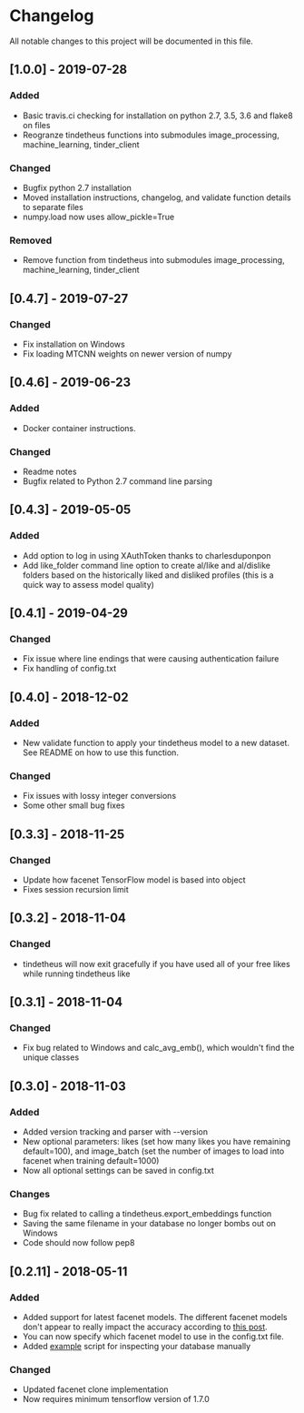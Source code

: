 # Changelog
All notable changes to this project will be documented in this file.

## [1.0.0] - 2019-07-28
### Added
- Basic travis.ci checking for installation on python 2.7, 3.5, 3.6 and flake8 on files
- Reogranze tindetheus functions into submodules image_processing, machine_learning, tinder_client
### Changed
- Bugfix python 2.7 installation
- Moved installation instructions, changelog, and validate function details to separate files
- numpy.load now uses allow_pickle=True
### Removed
- Remove function from tindetheus into submodules image_processing, machine_learning, tinder_client

## [0.4.7] - 2019-07-27
### Changed
- Fix installation on Windows
- Fix loading MTCNN weights on newer version of numpy

## [0.4.6] - 2019-06-23
### Added
- Docker container instructions.
### Changed
- Readme notes 
- Bugfix related to Python 2.7 command line parsing

## [0.4.3] - 2019-05-05
### Added
- Add option to log in using XAuthToken thanks to charlesduponpon
- Add like_folder command line option to create al/like and al/dislike folders based on the historically liked and disliked profiles (this is a quick way to assess model quality)

## [0.4.1] - 2019-04-29
### Changed
- Fix issue where line endings that were causing authentication failure
- Fix handling of config.txt

## [0.4.0] - 2018-12-02
### Added
- New validate function to apply your tindetheus model to a new dataset. See README on how to use this function.
### Changed
- Fix issues with lossy integer conversions
- Some other small bug fixes

## [0.3.3] - 2018-11-25
### Changed
- Update how facenet TensorFlow model is based into object
- Fixes session recursion limit

## [0.3.2] - 2018-11-04
### Changed
- tindetheus will now exit gracefully if you have used all of your free likes while running tindetheus like

## [0.3.1] - 2018-11-04
### Changed
- Fix bug related to Windows and calc_avg_emb(), which wouldn't find the unique classes

## [0.3.0] - 2018-11-03
### Added
- Added version tracking and parser with --version
- New optional parameters: likes (set how many likes you have remaining default=100), and image_batch (set the number of images to load into facenet when training default=1000)
- Now all optional settings can be saved in config.txt
### Changes
- Bug fix related to calling a tindetheus.export_embeddings function
- Saving the same filename in your database no longer bombs out on Windows
- Code should now follow pep8

## [0.2.11] - 2018-05-11
### Added
- Added support for latest facenet models. The different facenet models don't appear to really impact the accuracy according to [this post](https://jekel.me/2018/512_vs_128_facenet_embedding_application_in_Tinder_data/).
- You can now specify which facenet model to use in the config.txt file.
- Added [example](https://github.com/cjekel/tindetheus/blob/master/examples/open_database.py) script for inspecting your database manually
### Changed
- Updated facenet clone implementation
- Now requires minimum tensorflow version of 1.7.0
